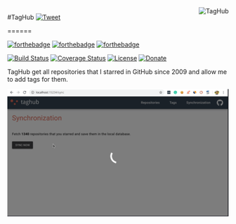 <a href="https://taghub.netlify.com/">
    <img src="resources/logo-black.svg" alt="TagHub" title="TagHub" align="right" height="60" />
</a>

#TagHub [![Tweet](https://img.shields.io/twitter/url/http/shields.io.svg?style=social)](https://twitter.com/intent/tweet?text=More%20than%201000%20starred%20repositories%20organized%20by%20tags&url=https://taghub.netlify.com&hashtags=git,github,golang,vuejs,quasar)

======

[![forthebadge](https://forthebadge.com/images/badges/made-with-go.svg)](https://forthebadge.com)
[![forthebadge](https://forthebadge.com/images/badges/made-with-vue.svg)](https://forthebadge.com)
[![forthebadge](https://forthebadge.com/images/badges/contains-technical-debt.svg)](https://forthebadge.com)

[![Build Status](https://travis-ci.com/gustavohenrique/taghub.svg?branch=master)](https://travis-ci.com/gustavohenrique/taghub)
[![Coverage Status](https://coveralls.io/repos/github/gustavohenrique/taghub/badge.svg?branch=master)](https://coveralls.io/github/gustavohenrique/taghub?branch=master)
[![License](https://img.shields.io/badge/License-Apache%202.0-blue.svg)](https://opensource.org/licenses/Apache-2.0)
[![Donate](https://img.shields.io/badge/Donate-PayPal-green.svg)](https://www.paypal.com/cgi-bin/webscr?cmd=_donations&business=CLK3RJCCUNSR2&currency_code=USD&source=url)

TagHub get all repositories that I starred in GitHub since 2009 and allow me to add tags for them.

[![demo](resources/demo.gif)]()


